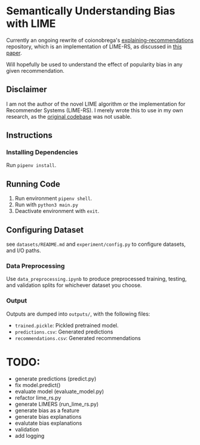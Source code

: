 # Semantically Understanding Bias with LIME
Currently an ongoing rewrite of coionobrega's [explaining-recommendations](https://github.com/caionobrega/explaining-recommendations) repository, which is an implementation of LIME-RS, as discussed in [this paper](https://dl.acm.org/doi/10.1145/3297280.3297443).

Will hopefully be used to understand the effect of popularity bias in any given recommendation.
## Disclaimer
I am not the author of the novel LIME algorithm or the implementation for Recommender Systems (LIME-RS). I merely wrote this to use in my own research, as the [original codebase](https://github.com/caionobrega/explaining-recommendations) was not usable. 

## Instructions

### Installing Dependencies
Run `pipenv install`.

## Running Code
1) Run environment `pipenv shell`.
2) Run with `python3 main.py` 
3) Deactivate environment with `exit`.

## Configuring Dataset
see `datasets/README.md` and `experiment/config.py` to configure datasets, and I/O paths.

### Data Preprocessing
Use `data_preprocessing.ipynb` to produce preprocessed training, testing, and validation splits for whichever dataset you choose.

### Output
Outputs are dumped into `outputs/`, with the following files:
- `trained.pickle`: Pickled pretrained model.
- `predictions.csv`: Generated predictions
- `recommendations.csv`: Generated recommendations

# TODO:
- generate predictions (predict.py)
- fix model.predict()
- evaluate model (evaluate_model.py)
- refactor lime_rs.py
- generate LIMERS (run_lime_rs.py)
- generate bias as a feature
- generate bias explanations
- evalutate bias explanations
- validation
- add logging
